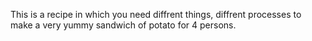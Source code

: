 This is a recipe in which you need diffrent things,  diffrent processes to make a very yummy sandwich of potato for 4 persons. 